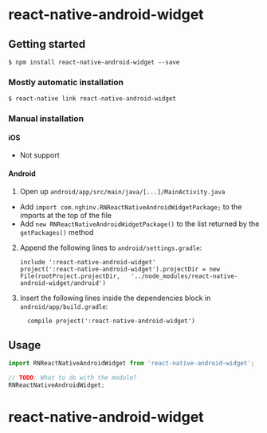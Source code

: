 
# react-native-android-widget

## Getting started

`$ npm install react-native-android-widget --save`

### Mostly automatic installation

`$ react-native link react-native-android-widget`

### Manual installation


#### iOS

- Not support

#### Android

1. Open up `android/app/src/main/java/[...]/MainActivity.java`
  - Add `import com.nghinv.RNReactNativeAndroidWidgetPackage;` to the imports at the top of the file
  - Add `new RNReactNativeAndroidWidgetPackage()` to the list returned by the `getPackages()` method
2. Append the following lines to `android/settings.gradle`:
  	```
  	include ':react-native-android-widget'
  	project(':react-native-android-widget').projectDir = new File(rootProject.projectDir, 	'../node_modules/react-native-android-widget/android')
  	```
3. Insert the following lines inside the dependencies block in `android/app/build.gradle`:
  	```
      compile project(':react-native-android-widget')
  	```


## Usage
```javascript
import RNReactNativeAndroidWidget from 'react-native-android-widget';

// TODO: What to do with the module?
RNReactNativeAndroidWidget;
```
  # react-native-android-widget
